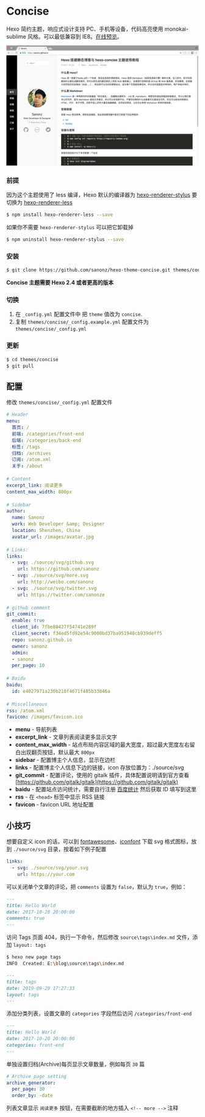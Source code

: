 # Concise

Hexo 简约主题，响应式设计支持 PC、手机等设备，代码高亮使用 monokai-sublime 风格。可以最低兼容到 IE8。[在线预览](https://sanonz.github.io/)。

![Preview](preview.png)


### 前提

因为这个主题使用了 less 编译，Hexo 默认的编译器为 [hexo-renderer-stylus](https://github.com/hexojs/hexo-renderer-stylus) 要切换为 [hexo-renderer-less](https://github.com/hexojs/hexo-renderer-less)
``` bash
$ npm install hexo-renderer-less --save
```

如果你不需要 `hexo-renderer-stylus` 可以把它卸载掉
``` bash
$ npm uninstall hexo-renderer-stylus --save
```

### 安装

``` bash
$ git clone https://github.com/sanonz/hexo-theme-concise.git themes/concise
```

**Concise 主题需要 Hexo 2.4 或者更高的版本**

### 切换

1. 在 `_config.yml` 配置文件中 把 `theme` 值改为 `concise`.
2. 复制 `themes/concise/_config.example.yml` 配置文件为 `themes/concise/_config.yml`

### 更新

``` bash
$ cd themes/concise
$ git pull
```

## 配置

修改 `themes/concise/_config.yml` 配置文件

``` yml
# Header
menu:
  首页: /
  前端: /categories/front-end
  后端: /categories/back-end
  标签: /tags
  归档: /archives
  订阅: /atom.xml
  关于: /about

# Content
excerpt_link: 阅读更多
content_max_width: 800px

# Sidebar
author:
  name: Sanonz
  work: Web Developer &amp; Designer
  location: Shenzhen, China
  avatar_url: /images/avatar.jpg

# Links:
links:
  - svg: ./source/svg/github.svg
    url: https://github.com/sanonz
  - svg: ./source/svg/more.svg
    url: http://weibo.com/sanonz
  - svg: ./source/svg/twitter.svg
    url: https://twitter.com/sanonze

# github comment 
git_commit:
  enable: true
  client_id: 7fbe80427f54741e289f
  client_secret: f34ed5fd92e54c9000bd37ba951948cb939deff5
  repo: sanonz.github.io
  owner: sanonz
  admin:
  - sanonz
  per_page: 10

# Baidu
baidu:
  id: e4027971a230b210f4671f485b33846a

# Miscellaneous
rss: /atom.xml
favicon: /images/favicon.ico
```

- **menu** - 导航列表
- **excerpt_link** - 文章列表阅读更多显示文字
- **content_max_width** - 站点布局内容区域的最大宽度，超过最大宽度左右留白出现翻页按钮，默认最大 `800px`
- **sidebar** - 配置博主个人信息，显示在边栏
- **links** - 配置博主个人信息下边的链接，icon 存放位置为：./source/svg
- **git_commit** - 配置评论，使用的 gitalk 插件，具体配置说明请到官方查看 [https://github.com/gitalk/gitalk](https://github.com/gitalk/gitalk)
- **baidu** - 配置站点访问统计，需要自行注册 [百度统计](https://tongji.baidu.com/) 然后获取 ID 填写到这里
- **rss** - 在 `<head>` 标签中显示 RSS 链接
- **favicon** - favicon URL 地址配置

## 小技巧

想要自定义 icon 的话，可以到 [fontawesome](https://fontawesome.com/icons)、[iconfont](http://iconfont.cn) 下载 svg 格式图标，放到 `./source/svg` 目录，按着如下例子配置
``` yml
links:
  - svg: ./source/svg/your.svg
    url: https://your.com
```

可以关闭单个文章的评论，把 `comments` 设置为 `false`，默认为 `true`，例如：
``` markdown
---
title: Hello World
date: 2017-10-20 20:00:00
comments: true
---
```

访问 Tags 页面 404，执行一下命令，然后修改 `source\tags\index.md` 文件，添加 `layout: tags`
``` bash
$ hexo new page tags
INFO  Created: E:\blog\source\tags\index.md
```

``` markdown
---
title: tags
date: 2019-09-29 17:27:33
layout: tags
---
```

添加分类列表，设置文章的 `categories` 字段然后访问 `/categories/front-end`
``` markdown
---
title: Hello World
date: 2017-10-20 20:00:00
categories: front-end
---
```

单独设置归档(Archive)每页显示文章数量，例如每页 `30` 篇
```yml
# Archive page setting
archive_generator:
  per_page: 30
  order_by: -date
```

列表文章显示 `阅读更多` 按钮，在需要截断的地方插入 `<!-- more -->` 注释

